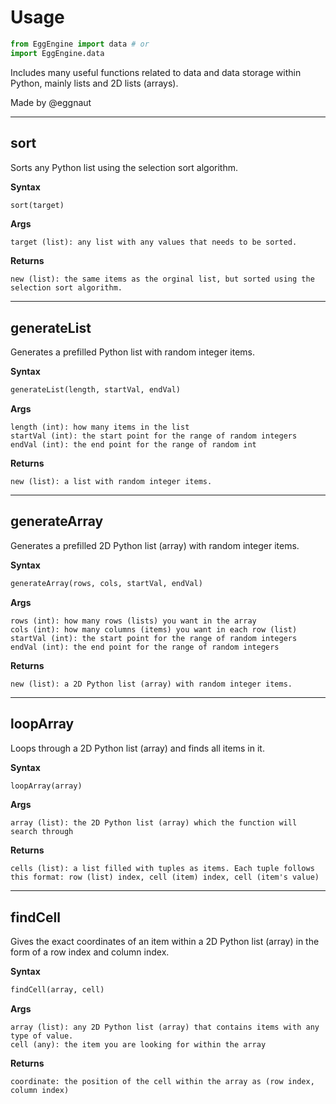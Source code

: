 # Usage 
```py
from EggEngine import data # or 
import EggEngine.data
```

Includes many useful functions related to data and data storage within Python, mainly lists and 2D lists (arrays).

Made by @eggnaut

---

## sort

Sorts any Python list using the selection sort algorithm.

**Syntax**
```py
sort(target)
```

**Args**
```text
target (list): any list with any values that needs to be sorted.
```

**Returns**
```text
new (list): the same items as the orginal list, but sorted using the selection sort algorithm.
```

---

## generateList

Generates a prefilled Python list with random integer items.

**Syntax**
```py
generateList(length, startVal, endVal)
```

**Args**
```text
length (int): how many items in the list
startVal (int): the start point for the range of random integers
endVal (int): the end point for the range of random int
```

**Returns**
```text
new (list): a list with random integer items.
```

---

## generateArray

Generates a prefilled 2D Python list (array) with random integer items.

**Syntax**
```py
generateArray(rows, cols, startVal, endVal)
```

**Args**
```text
rows (int): how many rows (lists) you want in the array
cols (int): how many columns (items) you want in each row (list)
startVal (int): the start point for the range of random integers
endVal (int): the end point for the range of random integers
```

**Returns**
```text
new (list): a 2D Python list (array) with random integer items.
```

---

## loopArray

Loops through a 2D Python list (array) and finds all items in it.

**Syntax**
```py
loopArray(array)
```

**Args**
```text
array (list): the 2D Python list (array) which the function will search through
```

**Returns**
```text
cells (list): a list filled with tuples as items. Each tuple follows this format: row (list) index, cell (item) index, cell (item's value)
```

---

## findCell

Gives the exact coordinates of an item within a 2D Python list (array) in the form of a row index and column index.

**Syntax**
```py
findCell(array, cell)
```

**Args**
```text
array (list): any 2D Python list (array) that contains items with any type of value.
cell (any): the item you are looking for within the array
```

**Returns**
```text
coordinate: the position of the cell within the array as (row index, column index)
```
